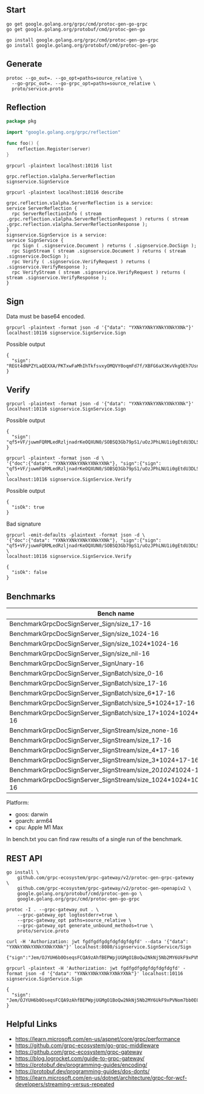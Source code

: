 ## Start
```shell
go get google.golang.org/grpc/cmd/protoc-gen-go-grpc
go get google.golang.org/protobuf/cmd/protoc-gen-go

go install google.golang.org/grpc/cmd/protoc-gen-go-grpc
go install google.golang.org/protobuf/cmd/protoc-gen-go
```

## Generate
```shell
protoc --go_out=. --go_opt=paths=source_relative \
  --go-grpc_out=. --go-grpc_opt=paths=source_relative \
  proto/service.proto
```

## Reflection
```go
package pkg

import "google.golang.org/grpc/reflection"

func foo() {
    reflection.Register(server)
}
```

```shell
grpcurl -plaintext localhost:10116 list
```
```
grpc.reflection.v1alpha.ServerReflection
signservice.SignService
```

```shell
grpcurl -plaintext localhost:10116 describe
```
```
grpc.reflection.v1alpha.ServerReflection is a service:
service ServerReflection {
  rpc ServerReflectionInfo ( stream .grpc.reflection.v1alpha.ServerReflectionRequest ) returns ( stream .grpc.reflection.v1alpha.ServerReflectionResponse );
}
signservice.SignService is a service:
service SignService {
  rpc Sign ( .signservice.Document ) returns ( .signservice.DocSign );
  rpc SignStream ( stream .signservice.Document ) returns ( stream .signservice.DocSign );
  rpc Verify ( .signservice.VerifyRequest ) returns ( .signservice.VerifyResponse );
  rpc VerifyStream ( stream .signservice.VerifyRequest ) returns ( stream .signservice.VerifyResponse );
}
```

## Sign
Data must be base64 encoded.
```shell
grpcurl -plaintext -format json -d '{"data": "YXNkYXNkYXNkYXNkYXNk"}' localhost:10116 signservice.SignService.Sign
```

Possible output
```
{
  "sign": "REGt4dNPZYLaQEXXA/PKTxwFaMhIhTkfsvxyOMQVY0oqmFd7f/XBFG6aX3KvVkgOEh7UsndqZv9csdgDn6zqDg=="
}
```

## Verify
```shell
grpcurl -plaintext -format json -d '{"data": "YXNkYXNkYXNkYXNkYXNk"}' localhost:10116 signservice.SignService.Sign
```
Possible output
```
{
  "sign": "qf5+VF/juwmFQRMLedRzljnadrKeOQXUN0/SOBSQ3Gb79pS1/uOzJPhLNU1i0gEtdU3DLSA1SsfLIPLuhDanBg=="
}
```

```shell
grpcurl -plaintext -format json -d \
'{"doc":{"data": "YXNkYXNkYXNkYXNkYXNk"}, "sign":{"sign": "qf5+VF/juwmFQRMLedRzljnadrKeOQXUN0/SOBSQ3Gb79pS1/uOzJPhLNU1i0gEtdU3DLSA1SsfLIPLuhDanBg=="}}' \
localhost:10116 signservice.SignService.Verify
```

Possible output
```
{
  "isOk": true
}
```

Bad signature
```shell
grpcurl -emit-defaults -plaintext -format json -d \
'{"doc":{"data": "YXNkYXNkYXNkYXNkYXNk"}, "sign":{"sign": "qf5+VF/juwmFQRMLedRzljnadrKeOQXUN0/SOBSQ3Gb79pS1/uOzJPhLNU1i0gEtdU3DLSA1SsfLIPLuhDanBg=="}}' \
localhost:10116 signservice.SignService.Verify
```

```
{
  "isOk": false
}
```

## Benchmarks

| Bench name                                                      | Loop count |    ns/op |
|-----------------------------------------------------------------|-----------:|---------:|
| BenchmarkGrpcDocSignServer_Sign/size_17-16                      |      29068 |    40537 |
| BenchmarkGrpcDocSignServer_Sign/size_1024-16                    |      28004 |    42641 |
| BenchmarkGrpcDocSignServer_Sign/size_1024*1024-16               |        637 |  1861758 |
| BenchmarkGrpcDocSignServer_Sign/size_nil-16                     |      30822 |    39082 |
| BenchmarkGrpcDocSignServer_SignUnary-16                         |        596 |  1992559 |
| BenchmarkGrpcDocSignServer_SignBatch/size_0-16                  |      79906 |    15165 |
| BenchmarkGrpcDocSignServer_SignBatch/size_17-16                 |      29290 |    41040 |
| BenchmarkGrpcDocSignServer_SignBatch/size_6*17-16               |       8178 |   147086 |
| BenchmarkGrpcDocSignServer_SignBatch/size_5*1024+17-16          |       7665 |   159833 |
| BenchmarkGrpcDocSignServer_SignBatch/size_17+1024+1024*1024-16  |        621 |  1928025 |
| BenchmarkGrpcDocSignServer_SignStream/size_none-16              |  964539764 |    1.243 |
| BenchmarkGrpcDocSignServer_SignStream/size_17-16                |      41540 |    28521 |
| BenchmarkGrpcDocSignServer_SignStream/size_4*17-16              |      10000 |   102939 |
| BenchmarkGrpcDocSignServer_SignStream/size_3*1024+17-16         |      10000 |   109679 |
| BenchmarkGrpcDocSignServer_SignStream/size_20*1024*1024-16      |         31 | 35026141 |
| BenchmarkGrpcDocSignServer_SignStream/size_1024*1024+1024+17-16 |        681 |  1749070 |

Platform:
 - goos: darwin
 - goarch: arm64
 - cpu: Apple M1 Max

In bench.txt you can find raw results of a single run of the benchmark.

## REST API
```shell
go install \
    github.com/grpc-ecosystem/grpc-gateway/v2/protoc-gen-grpc-gateway \
    github.com/grpc-ecosystem/grpc-gateway/v2/protoc-gen-openapiv2 \
    google.golang.org/protobuf/cmd/protoc-gen-go \
    google.golang.org/grpc/cmd/protoc-gen-go-grpc
```

```shell
protoc -I . --grpc-gateway_out . \
    --grpc-gateway_opt logtostderr=true \
    --grpc-gateway_opt paths=source_relative \
    --grpc-gateway_opt generate_unbound_methods=true \
    proto/service.proto
```

```shell
curl -H 'Authorization: jwt fgdfgdfgdgfdgfdgfdgfd' --data '{"data": "YXNkYXNkYXNkYXNkYXNk"}' localhost:8080/signservice.SignService/Sign                                                                                                                  
```
```
{"sign":"Jem/OJYUH6b0OseqsFCQA9zAhfBEPWpjUGMgO1BoQw2NkNj5Nb2MY6UkF9xPVNom7bb0E0fik9fEeNl/N4n7Bw=="}%
```

```shell
grpcurl -plaintext -H 'Authorization: jwt fgdfgdfgdgfdgfdgfdgfd' -format json -d '{"data": "YXNkYXNkYXNkYXNkYXNk"}' localhost:10116 signservice.SignService.Sign
```
```
{
  "sign": "Jem/OJYUH6b0OseqsFCQA9zAhfBEPWpjUGMgO1BoQw2NkNj5Nb2MY6UkF9xPVNom7bb0E0fik9fEeNl/N4n7Bw=="
}
```

## Helpful Links
 - https://learn.microsoft.com/en-us/aspnet/core/grpc/performance
 - https://github.com/grpc-ecosystem/go-grpc-middleware
 - https://github.com/grpc-ecosystem/grpc-gateway
 - https://blog.logrocket.com/guide-to-grpc-gateway/
 - https://protobuf.dev/programming-guides/encoding/
 - https://protobuf.dev/programming-guides/dos-donts/
 - https://learn.microsoft.com/en-us/dotnet/architecture/grpc-for-wcf-developers/streaming-versus-repeated